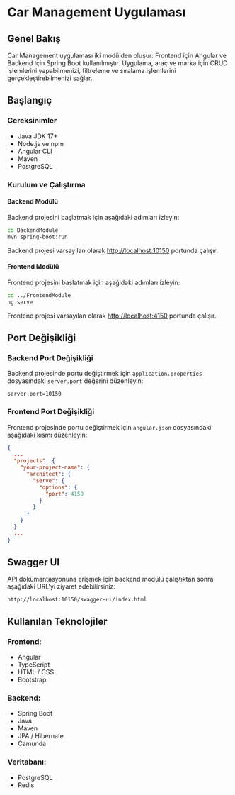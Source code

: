 
# Car Management Uygulaması

## Genel Bakış
Car Management uygulaması iki modülden oluşur: Frontend için Angular ve Backend için Spring Boot kullanılmıştır. Uygulama, araç ve marka için CRUD işlemlerini yapabilmenizi, filtreleme ve sıralama işlemlerini gerçekleştirebilmenizi sağlar.

## Başlangıç

### Gereksinimler
- Java JDK 17+
- Node.js ve npm
- Angular CLI
- Maven
- PostgreSQL

### Kurulum ve Çalıştırma

#### Backend Modülü
Backend projesini başlatmak için aşağıdaki adımları izleyin:
```bash
cd BackendModule
mvn spring-boot:run
```
Backend projesi varsayılan olarak [http://localhost:10150](http://localhost:10150) portunda çalışır.

#### Frontend Modülü
Frontend projesini başlatmak için aşağıdaki adımları izleyin:
```bash
cd ../FrontendModule
ng serve
```
Frontend projesi varsayılan olarak [http://localhost:4150](http://localhost:4150) portunda çalışır.

## Port Değişikliği

### Backend Port Değişikliği
Backend projesinde portu değiştirmek için `application.properties` dosyasındaki `server.port` değerini düzenleyin:
```properties
server.port=10150
```

### Frontend Port Değişikliği
Frontend projesinde portu değiştirmek için `angular.json` dosyasındaki aşağıdaki kısmı düzenleyin:
```json
{
  ...
  "projects": {
    "your-project-name": {
      "architect": {
        "serve": {
          "options": {
            "port": 4150
          }
        }
      }
    }
  }
  ...
}
```

## Swagger UI
API dokümantasyonuna erişmek için backend modülü çalıştıktan sonra aşağıdaki URL'yi ziyaret edebilirsiniz:
```
http://localhost:10150/swagger-ui/index.html
```

## Kullanılan Teknolojiler
### Frontend:
- Angular
- TypeScript
- HTML / CSS
- Bootstrap

### Backend:
- Spring Boot
- Java
- Maven
- JPA / Hibernate
- Camunda

### Veritabanı:
- PostgreSQL
- Redis
